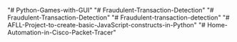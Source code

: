 "# Python-Games-with-GUI" 
"# Fraudulent-Transaction-Detection" 
"# Fraudulent-Transaction-Detection" 
"# Fraudulent-transaction-detection" 
"# AFLL-Project-to-create-basic-JavaScript-constructs-in-Python" 
"# Home-Automation-in-Cisco-Packet-Tracer" 
